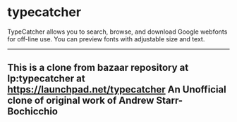 typecatcher
===========

TypeCatcher allows you to search, browse, and download Google webfonts for off-line use. You can preview fonts with adjustable size and text.

---
This is a clone from bazaar repository at lp:typecatcher at https://launchpad.net/typecatcher
An Unofficial clone of original work of Andrew Starr-Bochicchio
---

